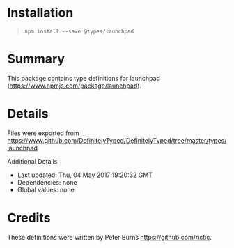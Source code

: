 # Installation
> `npm install --save @types/launchpad`

# Summary
This package contains type definitions for launchpad (https://www.npmjs.com/package/launchpad).

# Details
Files were exported from https://www.github.com/DefinitelyTyped/DefinitelyTyped/tree/master/types/launchpad

Additional Details
 * Last updated: Thu, 04 May 2017 19:20:32 GMT
 * Dependencies: none
 * Global values: none

# Credits
These definitions were written by Peter Burns <https://github.com/rictic>.

